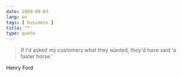 ```yaml
---
date: 2009-09-03
lang: en
tags: [ business ]
title: ""
type: quote
---
```


> If I'd asked my customers what they wanted, they'd have said 'a faster
> horse.'

Henry Ford

